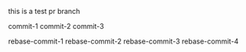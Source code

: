 this is a test pr branch

commit-1
commit-2
commit-3

rebase-commit-1
rebase-commit-2
rebase-commit-3
rebase-commit-4